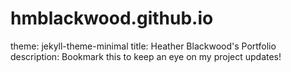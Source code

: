 # hmblackwood.github.io
theme: jekyll-theme-minimal
title: Heather Blackwood's Portfolio
description: Bookmark this to keep an eye on my project updates!
